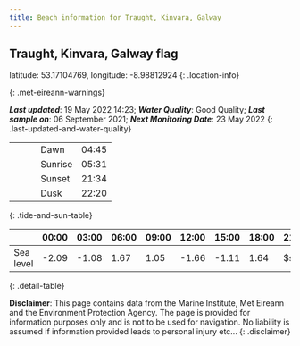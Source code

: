 ```yaml
---
title: Beach information for Traught, Kinvara, Galway
---
```

## Traught, Kinvara, Galway <span class="material-icons blue-flag" alt="This a Blue Flag beach">flag</span>

latitude: 53.17104769, longitude: -8.98812924
{: .location-info}


{: .met-eireann-warnings}

___Last updated___: 19 May 2022 14:23; ___Water Quality___: Good Quality;
___Last sample on___: 06 September 2021; ___Next Monitoring Date___: 23 May 2022
{: .last-updated-and-water-quality}

|   |   |   |   |   |
|---|---|---|---|---|
|   |   |   | Dawn  | 04:45 |
|   |   |   | Sunrise  | 05:31 |
|   |   |   | Sunset  | 21:34 |
|   |   |   | Dusk  | 22:20 |
{: .tide-and-sun-table}

<div></div>

| | 00:00 | 03:00 | 06:00 | 09:00 | 12:00 | 15:00 | 18:00 | 21:00 |
|---|---|---|---|---|---|---|---|---|
| Sea level | -2.09 | -1.08 | 1.67 | 1.05| -1.66 | -1.11 | 1.64 | $sl21 |
{: .detail-table}

__Disclaimer__: This page contains data from the Marine Institute,
Met Eireann and the Environment Protection Agency. The page is provided for
information purposes only and is not to be used for navigation. No liability
is assumed if information provided leads to personal injury etc...
{: .disclaimer}